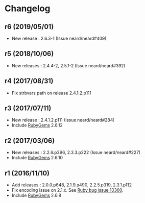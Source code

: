 # Changelog

## r6 (2019/05/01)

* New release : 2.6.3-1 (Issue neard/neard#409)

## r5 (2018/10/06)

* New releases : 2.4.4-2, 2.5.1-2 (Issue neard/neard#392)

## r4 (2017/08/31)

* Fix strbvars path on release 2.4.1.2.p111

## r3 (2017/07/11)

* New release : 2.4.1.2.p111 (Issue neard/neard#284)
* Include [RubyGems](https://rubygems.org) 2.6.12

## r2 (2017/03/06)

* New releases : 2.2.6.p396, 2.3.3.p222 (Issue neard/neard#227)
* Include [RubyGems](https://rubygems.org) 2.6.10

## r1 (2016/11/10)

* Add releases : 2.0.0.p648, 2.1.9.p490, 2.2.5.p319, 2.3.1.p112
* Fix encoding issue on 2.1.x. See [Ruby bug issue 10300](https://bugs.ruby-lang.org/issues/10300).
* Include [RubyGems](https://rubygems.org) 2.6.8